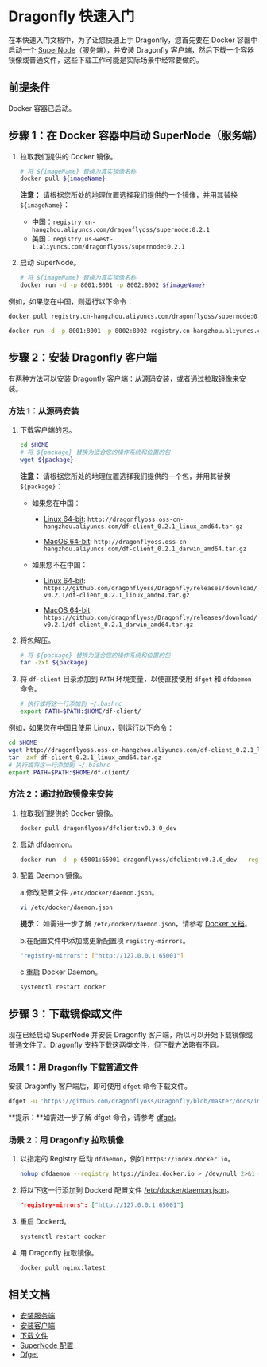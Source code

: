 # Dragonfly 快速入门

在本快速入门文档中，为了让您快速上手 Dragonfly，您首先要在 Docker 容器中启动一个 [SuperNode](overview/terminology.md)（服务端），并安装 Dragonfly 客户端，然后下载一个容器镜像或普通文件，这些下载工作可能是实际场景中经常要做的。

## 前提条件

Docker 容器已启动。

## 步骤 1：在 Docker 容器中启动 SuperNode（服务端）

1. 拉取我们提供的 Docker 镜像。

    ```bash
    # 将 ${imageName} 替换为真实镜像名称
    docker pull ${imageName}
    ```

    **注意：** 请根据您所处的地理位置选择我们提供的一个镜像，并用其替换 `${imageName}`：

    - 中国：`registry.cn-hangzhou.aliyuncs.com/dragonflyoss/supernode:0.2.1`
    - 美国：`registry.us-west-1.aliyuncs.com/dragonflyoss/supernode:0.2.1`

2. 启动 SuperNode。

    ```bash
    # 将 ${imageName} 替换为真实镜像名称
    docker run -d -p 8001:8001 -p 8002:8002 ${imageName}
    ```

例如，如果您在中国，则运行以下命令：

```bash
docker pull registry.cn-hangzhou.aliyuncs.com/dragonflyoss/supernode:0.2.1

docker run -d -p 8001:8001 -p 8002:8002 registry.cn-hangzhou.aliyuncs.com/dragonflyoss/supernode:0.2.1
```

## 步骤 2：安装 Dragonfly 客户端

有两种方法可以安装 Dragonfly 客户端：从源码安装，或者通过拉取镜像来安装。

### 方法 1：从源码安装

1. 下载客户端的包。

    ```bash
    cd $HOME
    # 将 ${package} 替换为适合您的操作系统和位置的包
    wget ${package}
    ```

    **注意：** 请根据您所处的地理位置选择我们提供的一个包，并用其替换 `${package}`：

    - 如果您在中国：

        - [Linux 64-bit](http://dragonflyoss.oss-cn-hangzhou.aliyuncs.com/df-client_0.2.1_linux_amd64.tar.gz): `http://dragonflyoss.oss-cn-hangzhou.aliyuncs.com/df-client_0.2.1_linux_amd64.tar.gz`

        - [MacOS 64-bit](http://dragonflyoss.oss-cn-hangzhou.aliyuncs.com/df-client_0.2.1_darwin_amd64.tar.gz): `http://dragonflyoss.oss-cn-hangzhou.aliyuncs.com/df-client_0.2.1_darwin_amd64.tar.gz`

    - 如果您不在中国：

        - [Linux 64-bit](https://github.com/dragonflyoss/Dragonfly/releases/download/v0.2.1/df-client_0.2.1_linux_amd64.tar.gz): `https://github.com/dragonflyoss/Dragonfly/releases/download/v0.2.1/df-client_0.2.1_linux_amd64.tar.gz`

        - [MacOS 64-bit](https://github.com/dragonflyoss/Dragonfly/releases/download/v0.2.1/df-client_0.2.1_darwin_amd64.tar.gz): `https://github.com/dragonflyoss/Dragonfly/releases/download/v0.2.1/df-client_0.2.1_darwin_amd64.tar.gz`

2. 将包解压。

    ```bash
    # 将 ${package} 替换为适合您的操作系统和位置的包
    tar -zxf ${package}
    ```

3. 将 `df-client` 目录添加到 `PATH` 环境变量，以便直接使用 `dfget` 和 `dfdaemon` 命令。

    ```bash
    # 执行或将这一行添加到 ~/.bashrc
    export PATH=$PATH:$HOME/df-client/
    ```

例如，如果您在中国且使用 Linux，则运行以下命令：

```bash
cd $HOME
wget http://dragonflyoss.oss-cn-hangzhou.aliyuncs.com/df-client_0.2.1_linux_amd64.tar.gz
tar -zxf df-client_0.2.1_linux_amd64.tar.gz
# 执行或将这一行添加到 ~/.bashrc
export PATH=$PATH:$HOME/df-client/
```

### 方法 2：通过拉取镜像来安装

1. 拉取我们提供的 Docker 镜像。

    ```bash
    docker pull dragonflyoss/dfclient:v0.3.0_dev
    ```

2. 启动 dfdaemon。

    ```bash
    docker run -d -p 65001:65001 dragonflyoss/dfclient:v0.3.0_dev --registry https://xxx.xx.x
    ```

3. 配置 Daemon 镜像。

    a.修改配置文件 `/etc/docker/daemon.json`。

    ```sh
    vi /etc/docker/daemon.json
    ```

    **提示：** 如需进一步了解 `/etc/docker/daemon.json`，请参考 [Docker 文档](https://docs.docker.com/registry/recipes/mirror/#configure-the-cache)。

    b.在配置文件中添加或更新配置项 `registry-mirrors`。

    ```sh
    "registry-mirrors": ["http://127.0.0.1:65001"]
    ```

    c.重启 Docker Daemon。

    ```bash
    systemctl restart docker
    ```

## 步骤 3：下载镜像或文件

现在已经启动 SuperNode 并安装 Dragonfly 客户端，所以可以开始下载镜像或普通文件了。Dragonfly 支持下载这两类文件，但下载方法略有不同。

### 场景 1：用 Dragonfly 下载普通文件

安装 Dragonfly 客户端后，即可使用 `dfget` 命令下载文件。

```bash
dfget -u 'https://github.com/dragonflyoss/Dragonfly/blob/master/docs/images/logo.png' -o /tmp/logo.png
```

**提示：**如需进一步了解 dfget 命令，请参考 [dfget](cli_ref/dfget.md)。

### 场景 2：用 Dragonfly 拉取镜像

1. 以指定的 Registry 启动 `dfdaemon`，例如 `https://index.docker.io`。

    ```bash
    nohup dfdaemon --registry https://index.docker.io > /dev/null 2>&1 &
    ```

2. 将以下这一行添加到 Dockerd 配置文件 [/etc/docker/daemon.json](https://docs.docker.com/registry/recipes/mirror/#configure-the-docker-daemon)。

    ```json
    "registry-mirrors": ["http://127.0.0.1:65001"]
    ```

3. 重启 Dockerd。

    ```bash
    systemctl restart docker
    ```

4. 用 Dragonfly 拉取镜像。

    ```bash
    docker pull nginx:latest
    ```

## 相关文档

- [安装服务端](userguide/install_server.md)
- [安装客户端](userguide/install_client.md)
- [下载文件](userguide/download_files.md)
- [SuperNode 配置](userguide/supernode_configuration.md)
- [Dfget](cli_ref/dfget.md)
